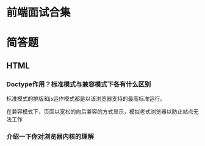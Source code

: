 # 前端面试合集

# 简答题

## HTML

### Doctype作用？标准模式与兼容模式下各有什么区别

标准模式的排版和js运作模式都是以该浏览器支持的最高标准运行。

在兼容模式下，页面以宽松的向后兼容的方式显示，模拟老式浏览器以防止站点无法工作


### 介绍一下你对浏览器内核的理解



